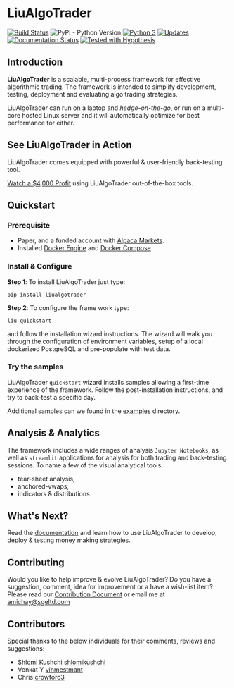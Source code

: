 # LiuAlgoTrader
[![Build Status](https://travis-ci.org/amor71/LiuAlgoTrader.svg?branch=master)](https://travis-ci.org/amor71/LiuAlgoTrader)
![PyPI - Python Version](https://img.shields.io/pypi/pyversions/liualgotrader)
[![Python 3](https://pyup.io/repos/github/amor71/LiuAlgoTrader/python-3-shield.svg)](https://pyup.io/repos/github/amor71/LiuAlgoTrader/)
[![Updates](https://pyup.io/repos/github/amor71/LiuAlgoTrader/shield.svg)](https://pyup.io/repos/github/amor71/LiuAlgoTrader/)
[![Documentation Status](https://readthedocs.org/projects/liualgotrader/badge/?version=latest)](https://liualgotrader.readthedocs.io/en/latest/?badge=latest)
[![Tested with Hypothesis](https://img.shields.io/badge/hypothesis-tested-brightgreen.svg)](https://hypothesis.readthedocs.io/)

## Introduction

**LiuAlgoTrader** is a scalable, multi-process framework
for effective algorithmic trading. The framework is
intended to simplify development, testing,
deployment and evaluating algo trading strategies.

LiuAlgoTrader can run on a laptop and 
*hedge-on-the-go*, or run on a multi-core hosted Linux server 
and it will automatically optimize for best performance for either. 

## See LiuAlgoTrader in Action

LiuAlgoTrader comes equipped with powerful & user-friendly back-testing tool. 

[Watch a $4,000 Profit](https://youtu.be/rVwFCbHsbIY) using LiuAlgoTrader out-of-the-box tools.


## Quickstart

### Prerequisite

- Paper, and a funded account with [Alpaca Markets](https://alpaca.markets/docs/about-us/).
- Installed [Docker Engine](https://docs.docker.com/engine/install/) and [Docker Compose](https://docs.docker.com/compose/install/)
### Install & Configure

**Step 1**: 
To install LiuAlgoTrader just type: 

`pip install liualgotrader`
 
**Step 2**: To configure the frame work type:

`liu quickstart` 

and follow the installation wizard instructions. The wizard will walk you
through the configuration of environment variables, setup of a local 
dockerized PostgreSQL and pre-populate with test data. 
 

### Try the samples

LiuAlgoTrader `quickstart` wizard installs samples allowing a first-time experience of the framework. Follow the post-installation instructions, and try to back-test a specific day.   

Additional samples can we found in the [examples](examples) directory. 

## Analysis & Analytics

The framework includes a wide ranges of analysis `Jupyter Notebooks`, as well as `streamlit` applications for analysis for both trading and back-testing sessions. To name a few of the visual analytical tools:
* tear-sheet analysis,
* anchored-vwaps, 
* indicators & distributions

## What's Next?

Read the [documentation](https://liualgotrader.readthedocs.io/en/latest/) and learn how to use LiuAlgoTrader to develop, deploy & testing money making strategies.


## Contributing

Would you like to help improve & evolve LiuAlgoTrader? 
Do you have a suggestion, comment, idea for improvement or 
a have a wish-list item? Please read our
[Contribution Document](https://github.com/amor71/LiuAlgoTrader/blob/master/CONTRIBUTING.md) or 
email me at  amichay@sgeltd.com

## Contributors

Special thanks to the below individuals for their comments, reviews and suggestions:

- Shlomi Kushchi [shlomikushchi](https://github.com/shlomikushchi)
- Venkat Y [vinmestmant](https://github.com/vinmestmant)
- Chris [crowforc3](https://github.com/crawforc3)







